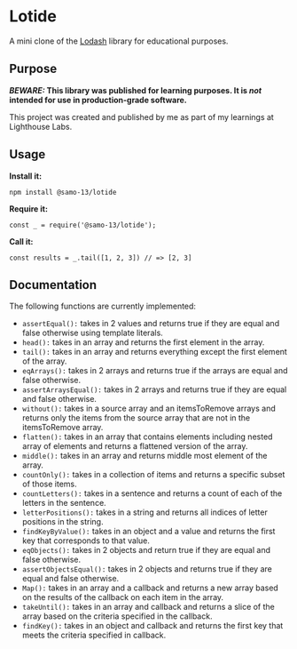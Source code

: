 # Lotide

A mini clone of the [Lodash](https://lodash.com) library for educational purposes.

## Purpose

**_BEWARE:_ This library was published for learning purposes. It is _not_ intended for use in production-grade software.**

This project was created and published by me as part of my learnings at Lighthouse Labs. 

## Usage

**Install it:**

`npm install @samo-13/lotide`

**Require it:**

`const _ = require('@samo-13/lotide');`

**Call it:**

`const results = _.tail([1, 2, 3]) // => [2, 3]`

## Documentation

The following functions are currently implemented:


-  `assertEqual():` takes in 2 values and returns true if they are equal and false otherwise using template literals.
-  `head():` takes in an array and returns the first element in the array.
-  `tail():` takes in an array and returns everything except the first element of the array.
-  `eqArrays():` takes in 2 arrays and returns true if the arrays are equal and false otherwise.
-  `assertArraysEqual():` takes in 2 arrays and returns true if they are equal and false otherwise.
-  `without():` takes in a source array and an itemsToRemove arrays and returns only the items from the source array that are not in the itemsToRemove array.
-  `flatten():` takes in an array that contains elements including nested array of elements and returns a flattened version of the array.
-  `middle():` takes in an array and returns middle most element of the array.
- `countOnly():` takes in a collection of items and returns a specific subset of those items.
- `countLetters():` takes in a sentence and returns a count of each of the letters in the sentence.
- `letterPositions():` takes in a string and returns all indices of letter positions in the string.
- `findKeyByValue():` takes in an object and a value and returns the first key that corresponds to that value.
- `eqObjects():` takes in 2 objects and return true if they are equal and false otherwise.
- `assertObjectsEqual():` takes in 2 objects and returns true if they are equal and false otherwise.
- `Map():` takes in an array and a callback and returns a new array based on the results of the callback on each item in the array.
- `takeUntil():` takes in an array and callback and returns a slice of the array based on the criteria specified in the callback.
- `findKey():` takes in an object and callback and returns the first key that meets the criteria specified in callback.